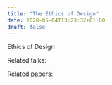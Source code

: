```yaml
---
title: "The Ethics of Design"
date: 2020-05-04T13:23:32+01:00
draft: false
---
```


Ethics of Design

Related talks:

Related papers: